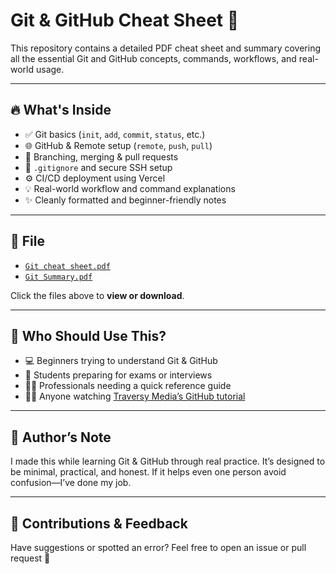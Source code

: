 # Git & GitHub Cheat Sheet 📘

This repository contains a detailed PDF cheat sheet and summary covering all the essential Git and GitHub concepts, commands, workflows, and real-world usage.

---

## 🔥 What's Inside

- ✅ Git basics (`init`, `add`, `commit`, `status`, etc.)
- 🌐 GitHub & Remote setup (`remote`, `push`, `pull`)
- 🌱 Branching, merging & pull requests
- 🚫 `.gitignore` and secure SSH setup
- ⚙️ CI/CD deployment using Vercel
- 💡 Real-world workflow and command explanations
- ✨ Cleanly formatted and beginner-friendly notes

---

## 📂 File

- [`Git cheat sheet.pdf`](Git_CheatSheet_2025.pdf)
- [`Git Summary.pdf`](Git_Summary_2025.pdf)

Click the files above to **view or download**.

---

## 🤝 Who Should Use This?

- 💻 Beginners trying to understand Git & GitHub
- 🧠 Students preparing for exams or interviews
- 🧑‍💼 Professionals needing a quick reference guide
- 🧑‍🎓 Anyone watching [Traversy Media’s GitHub tutorial](https://youtu.be/vA5TTz6BXhY?si=B3d-HLXois3UatbQ)

---

## 💬 Author’s Note

I made this while learning Git & GitHub through real practice. It’s designed to be minimal, practical, and honest. If it helps even one person avoid confusion—I’ve done my job.

---

## 📢 Contributions & Feedback

Have suggestions or spotted an error? Feel free to open an issue or pull request 🙌
